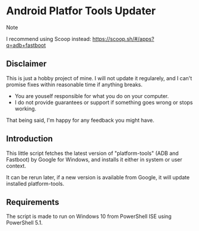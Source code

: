 # Android Platfor Tools Updater

> [!NOTE]
> I recommend using Scoop instead: <https://scoop.sh/#/apps?q=adb+fastboot>

## Disclaimer

This is just a hobby project of mine. I will not update it regularely, and I can't promise fixes within reasonable time if anything breaks.

* You are youself responsible for what you do on your computer.
* I do not provide guarantees or support if something goes wrong or stops working.

That being said, I'm happy for any feedback you might have.

## Introduction

This little script fetches the latest version of "platform-tools" (ADB and Fastboot) by Google for Windows, and installs it either in system or user context.

It can be rerun later, if a new version is available from Google, it will update installed platform-tools.

## Requirements

The script is made to run on Windows 10 from PowerShell ISE using PowerShell 5.1.
